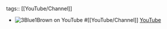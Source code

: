 tags:: [[YouTube/Channel]]

- ![3Blue1Brown on YouTube](https://yt3.googleusercontent.com/WQlRfcL2_mAtGdUrdXJZCJBDZGqoixP7i51a7WHGb9TUoauykK1nMXbwmsu-FChVBvF8sDzGkw=w2120-fcrop64=1,00005a57ffffa5a8-k-c0xffffffff-no-nd-rj)
  #[[YouTube/Channel]]
  [YouTube](https://www.youtube.com/@3blue1brown)